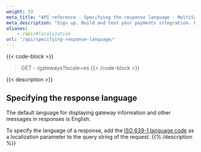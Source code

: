 ```yaml
---
weight: 33
meta_title: "API reference - Specifying the response language - MultiSafepay Docs"
meta_description: "Sign up. Build and test your payments integration. Explore our products and services. Use our API reference, SDKs, and wrappers. Get support."
aliases:
    - /api/#localization
url: '/api/specifying-response-language/'
---
```


{{< code-block >}}
> GET - /gateways?locale=es
{{< /code-block >}}

{{< description >}}
## Specifying the response language

The default language for displaying gateway information and other messages in responses is English.

To specify the language of a response, add the [ISO 639-1 language code](https://www.iso.org/iso-639-language-codes.html) as a localization parameter to the query string of the request. 
{{% /description %}}